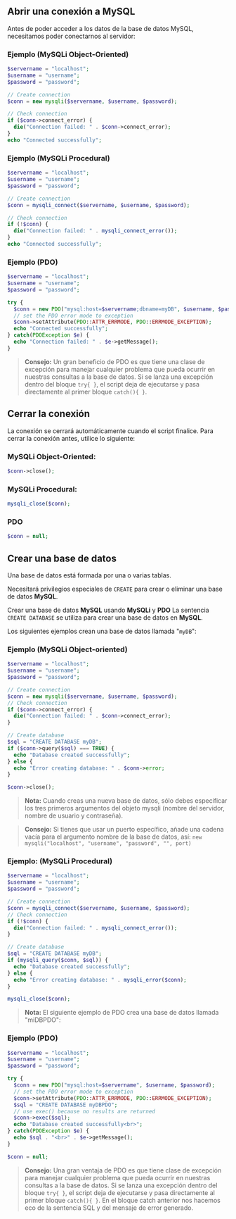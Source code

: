 ## Abrir una conexión a MySQL

Antes de poder acceder a los datos de la base de datos MySQL, necesitamos poder conectarnos al servidor:

### Ejemplo (MySQLi Object-Oriented)

```php
$servername = "localhost";
$username = "username";
$password = "password";

// Create connection
$conn = new mysqli($servername, $username, $password);

// Check connection
if ($conn->connect_error) {
  die("Connection failed: " . $conn->connect_error);
}
echo "Connected successfully";
```

### Ejemplo (MySQLi Procedural)

```php
$servername = "localhost";
$username = "username";
$password = "password";

// Create connection
$conn = mysqli_connect($servername, $username, $password);

// Check connection
if (!$conn) {
  die("Connection failed: " . mysqli_connect_error());
}
echo "Connected successfully";
```

### Ejemplo (PDO)

```php
$servername = "localhost";
$username = "username";
$password = "password";

try {
  $conn = new PDO("mysql:host=$servername;dbname=myDB", $username, $password);
  // set the PDO error mode to exception
  $conn->setAttribute(PDO::ATTR_ERRMODE, PDO::ERRMODE_EXCEPTION);
  echo "Connected successfully";
} catch(PDOException $e) {
  echo "Connection failed: " . $e->getMessage();
}
```

> **Consejo:** Un gran beneficio de PDO es que tiene una clase de excepción para manejar cualquier problema que pueda ocurrir en nuestras consultas a la base de datos. Si se lanza una excepción dentro del bloque `try{ }`, el script deja de ejecutarse y pasa directamente al primer bloque `catch(){ }`.

## Cerrar la conexión

La conexión se cerrará automáticamente cuando el script finalice. Para cerrar la conexión antes, utilice lo siguiente:

### MySQLi Object-Oriented:

```php
$conn->close();
```

### MySQLi Procedural:

```php
mysqli_close($conn);
```

### PDO

```php
$conn = null;
```

## Crear una base de datos

Una base de datos está formada por una o varias tablas.

Necesitará privilegios especiales de `CREATE` para crear o eliminar una base de datos **MySQL**.

Crear una base de datos **MySQL** usando **MySQLi** y **PDO**
La sentencia `CREATE DATABASE` se utiliza para crear una base de datos en **MySQL**.

Los siguientes ejemplos crean una base de datos llamada "`myDB`":

### Ejemplo (MySQLi Object-oriented)

```php
$servername = "localhost";
$username = "username";
$password = "password";

// Create connection
$conn = new mysqli($servername, $username, $password);
// Check connection
if ($conn->connect_error) {
  die("Connection failed: " . $conn->connect_error);
}

// Create database
$sql = "CREATE DATABASE myDB";
if ($conn->query($sql) === TRUE) {
  echo "Database created successfully";
} else {
  echo "Error creating database: " . $conn->error;
}

$conn->close();
```

> **Nota:** Cuando creas una nueva base de datos, sólo debes especificar los tres primeros argumentos del objeto mysqli (nombre del servidor, nombre de usuario y contraseña).

> **Consejo:** Si tienes que usar un puerto específico, añade una cadena vacía para el argumento nombre de la base de datos, así: `new mysqli("localhost", "username", "password", "", port)`


### Ejemplo: (MySQLi Procedural)

```php
$servername = "localhost";
$username = "username";
$password = "password";

// Create connection
$conn = mysqli_connect($servername, $username, $password);
// Check connection
if (!$conn) {
  die("Connection failed: " . mysqli_connect_error());
}

// Create database
$sql = "CREATE DATABASE myDB";
if (mysqli_query($conn, $sql)) {
  echo "Database created successfully";
} else {
  echo "Error creating database: " . mysqli_error($conn);
}

mysqli_close($conn);
```

> **Nota:** El siguiente ejemplo de PDO crea una base de datos llamada "miDBPDO":

### Ejemplo (PDO)

```php
$servername = "localhost";
$username = "username";
$password = "password";

try {
  $conn = new PDO("mysql:host=$servername", $username, $password);
  // set the PDO error mode to exception
  $conn->setAttribute(PDO::ATTR_ERRMODE, PDO::ERRMODE_EXCEPTION);
  $sql = "CREATE DATABASE myDBPDO";
  // use exec() because no results are returned
  $conn->exec($sql);
  echo "Database created successfully<br>";
} catch(PDOException $e) {
  echo $sql . "<br>" . $e->getMessage();
}

$conn = null;
```

> **Consejo:** Una gran ventaja de PDO es que tiene clase de excepción para manejar cualquier problema que pueda ocurrir en nuestras consultas a la base de datos. Si se lanza una excepción dentro del bloque `try{ }`, el script deja de ejecutarse y pasa directamente al primer bloque `catch(){ }`. En el bloque catch anterior nos hacemos eco de la sentencia SQL y del mensaje de error generado.

